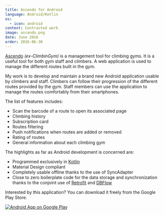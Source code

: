 ```yaml
---
title: Ascendo for Android
language: Android/Kotlin
os:
  - icon: android
context: Contracted work
image: ascendo.png
date: June 2016
order: 2016-06-30
---
```


[Ascendo](https://ascendoclimbing.com/) _(ex-ClimbinGym)_ is a management tool for climbing gyms. It is a useful tool for both gym staff and climbers. A web application is used to manage the different routes built in the gym.

My work is to develop and maintain a brand new Android application usable by climbers and staff. Climbers can follow their progression of the different routes provided by the gym. Staff members can use the application to manage the routes comfortably from their smartphones.

The list of features includes:

* Scan the barcode of a route to open its associated page
* Climbing history
* Subscription card
* Routes filtering
* Push notifications when routes are added or removed
* Rating of routes
* General information about each climbing gym

The highlights as far as Android development is concerned are:

* Programmed exclusively in [Kotlin](https://kotlinlang.org/)
* Material Design compliant
* Completely usable offline thanks to the use of SyncAdapter
* Close to zero boilerplate code for the data storage and synchronization thanks to the conjoint use of [Retrofit](https://square.github.io/retrofit/) and [DBFlow](https://github.com/Raizlabs/DBFlow)

Interested by this application? You can download it freely from the Google Play Store.

[![Android App on Google Play](/images/gplay-en.png)](https://play.google.com/store/apps/details?id=com.orstat.climbingym)

